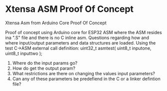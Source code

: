 # Xtensa ASM Proof Of Concept
Xtensa Asm from Arduino Core Proof Of Concept

Proof of concept using Arduino core for ESP32 ASM where the ASM resides ina ".S" file and there is no C inline asm. 
Questions regarding how and where input/output parameters and data structures are loaded. 
Using the test C->ASM external call definition:
uint32_t asmtest( uint8_t inputone, uint8_t inputtwo );
1. Where do the input params go?
1. How do  get the output param?
1. What restrictions are there on changing the values input parameters?
1. Can any of these parameters be predefiend in the C or a linker defintion file?
